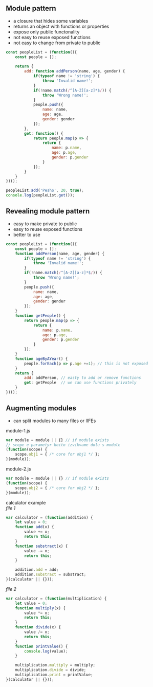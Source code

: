 ## Module pattern
 - a closure that hides some variables
 - returns an object with functions or properties
 - expose only public functonality
 - not easy to reuse exposed functions 
 - not easy to change from private to public
```js
const peopleList = (function(){
    const people = [];
    
    return {
        add: function addPerson(name, age, gender) {
            if(typeof name != 'string') {
                throw 'Invalid name!';
            }
            if(!name.match(/^[A-Z][a-z]*$/)) {
                throw 'Wrong name!';
            }
            people.push({
                name: name,
                age: age,
                gender: gender
            });
        },
        get: function() {
            return people.map(p => { 
                return {
                    name: p.name, 
                    age: p.age, 
                    gender: p.gender
                }
            });
        }
    }
})();

peopleList.add('Pesho', 20, true);
console.log(peopleList.get());
```
## Revealing module pattern
- easy to make private to public
- easy to reuse exposed functions 
- better to use
```js
const peopleList = (function(){
    const people = [];
    function addPerson(name, age, gender) {
        if(typeof name != 'string') {
            throw 'Invalid name!';
        }
        if(!name.match(/^[A-Z][a-z]*$/)) {
            throw 'Wrong name!';
        }
        people.push({
            name: name,
            age: age,
            gender: gender
        });
    }
    function getPeople() {
        return people.map(p => { 
            return {
                name: p.name, 
                age: p.age, 
                gender: p.gender
            }
        });
    }
    function ageByAYear() {
        people.forEach(p => p.age +=1); // this is not exposed
    }
    return {
        add: addPerson, // easty to add or remove functions
        get: getPeople  // we can use functions privately
    }
})();
```
## Augmenting modules
- can split modules to many files or IIFEs  

module-1.js

```js
var module = module || {} // if module exists
// scope e parametyr koito izvikvame dolu s module
(function(scope) { 
    scope.obj1 = { /* core for obj1 */ };
}(module));
```
module-2.js

```js
var module = module || {} // if module exists
(function(scope) {
    scope.obj2 = { /* core for obj2 */ };
}(module));
```
calculator example  
*file 1*

```js
var calculator = (function(addition) {
    let value = 0;
    function add(x) {
        value += x;
        return this;
    }
    function substract(x) {
        value -= x;
        return this;
    }

    addition.add = add;
    addition.substract = substract;
}(calculator || {}));
```
*file 2*

```js
var calculator = (function(multiplication) {
    let value = 0;
    function multiply(x) {
        value *= x;
        return this;
    }
    function divide(x) {
        value /= x;
        return this;
    }
    function printValue() {
        console.log(value);
    }

    multiplication.multiply = multiply;
    multiplication.divide = divide;
    multiplication.print = printValue;
}(calculator || {}));
```